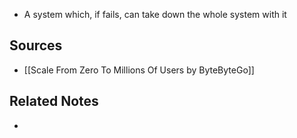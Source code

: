- A system which, if fails, can take down the whole system with it

## Sources
- [[Scale From Zero To Millions Of Users by ByteByteGo]]

## Related Notes
- 